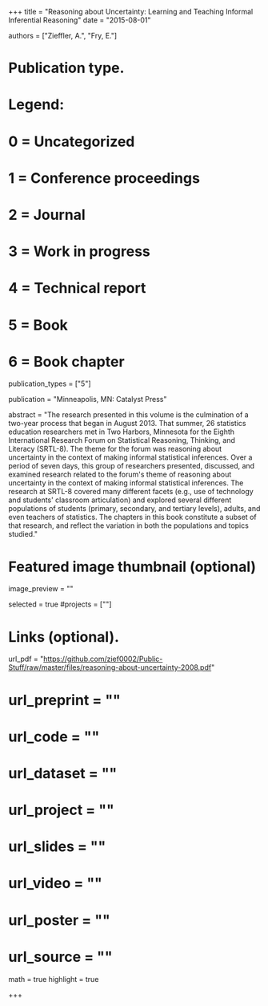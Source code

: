 +++
title = "Reasoning about Uncertainty: Learning and Teaching Informal Inferential Reasoning"
date = "2015-08-01"

authors = ["Zieffler, A.", "Fry, E."]

# Publication type.
# Legend:
# 0 = Uncategorized
# 1 = Conference proceedings
# 2 = Journal
# 3 = Work in progress
# 4 = Technical report
# 5 = Book
# 6 = Book chapter
publication_types = ["5"]

publication = "Minneapolis, MN: Catalyst Press"


abstract = "The research presented in this volume is the culmination of a two-year process that began in August 2013. That summer, 26 statistics education researchers met in Two Harbors, Minnesota for the Eighth International Research Forum on Statistical Reasoning, Thinking, and Literacy (SRTL-8). The theme for the forum was reasoning about uncertainty in the context of making informal statistical inferences. Over a period of seven days, this group of researchers presented, discussed, and examined research related to the forum's theme of reasoning about uncertainty in the context of making informal statistical inferences. The research at SRTL-8 covered many different facets (e.g., use of technology and students' classroom articulation) and explored several different populations of students (primary, secondary, and tertiary levels), adults, and even teachers of statistics. The chapters in this book constitute a subset of that research, and reflect the variation in both the populations and topics studied."


# Featured image thumbnail (optional)
image_preview = ""

selected = true
#projects = [""]


# Links (optional).
url_pdf = "https://github.com/zief0002/Public-Stuff/raw/master/files/reasoning-about-uncertainty-2008.pdf"
# url_preprint = ""
# url_code = ""
# url_dataset = ""
# url_project = ""
# url_slides = ""
# url_video = ""
# url_poster = ""
# url_source = ""

math = true
highlight = true

+++


